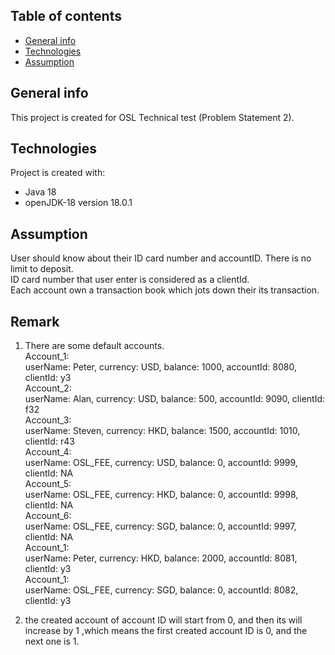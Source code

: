 ## Table of contents
* [General info](#general-info)
* [Technologies](#technologies)
* [Assumption](#assumption)


## General info
This project is created for OSL Technical test (Problem Statement 2).


## Technologies
Project is created with:
* Java 18
* openJDK-18 version 18.0.1

## Assumption
User should know about their ID card number and accountID.
There is no limit to deposit. <br/>
ID card number that user enter is considered as a clientId. <br/>
Each account own a transaction book which jots down their its transaction.

## Remark
1. There are some default accounts. <br/>
Account_1: <br/>
userName: Peter, currency: USD, balance: 1000, accountId: 8080, clientId: y3 <br/>
Account_2: <br/>
userName: Alan, currency: USD, balance: 500, accountId: 9090, clientId: f32 <br/>
Account_3: <br/>
userName: Steven, currency: HKD, balance: 1500, accountId: 1010, clientId: r43 <br/>
Account_4: <br/>
userName: OSL_FEE, currency: USD, balance: 0, accountId: 9999, clientId: NA <br/>
Account_5: <br/>
userName: OSL_FEE, currency: HKD, balance: 0, accountId: 9998, clientId: NA <br/>
Account_6: <br/>
userName: OSL_FEE, currency: SGD, balance: 0, accountId: 9997, clientId: NA <br/>
Account_1: <br/>
userName: Peter, currency: HKD, balance: 2000, accountId: 8081, clientId: y3 <br/>
Account_1: <br/>
userName: OSL_FEE, currency: SGD, balance: 0, accountId: 8082, clientId: y3 <br/>

2. the created account of account ID will start from 0, and then its will increase by 1
,which means the first created account ID is 0, and the next one is 1.


